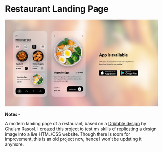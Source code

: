 # **Restaurant Landing Page**

![Screenshot](images/preview.png)

**Notes -**

A modern landing page of a restaurant, based on a [Dribbble design](https://dribbble.com/shots/12998351-Food-Mobile-APP-Landing-UX-UI-Design) by Ghulam Rasool. I created this project to test my skills of replicating a design image into a live HTML/CSS website. Though there is room for improvement, this is an old project now, hence I won't be updating it anymore.